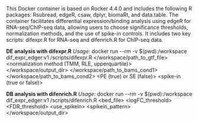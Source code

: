 This Docker container is based on Rocker 4.4.0 and includes the following R packages: Rsubread, edgeR, csaw, dplyr, biomaRt, and data.table. The container facilitates differential expression/binding analysis using edgeR for RNA-seq/ChIP-seq data, allowing users to choose significance thresholds, normalization methods, and the use of spike-in controls. It includes two key scripts: difexpr.R for RNA-seq and difenrich.R for ChIP-seq data. 

**DE analysis with difexpr.R**
*Usage*: docker run --rm -v $(pwd):/workspace dif_expr_edger:v1 /scripts/difexpr.R <cond1> <cond2> </workspace/path_to_gtf_file> <normalization method (TMM, RLE, upperquartile)> <FDR threshold> <log2fc threshold> </workspace/output_dir> </workspace/path_to_bams_cond1> </workspace/path_to_bams_cond2> <PE (true) or SE (false)> <spike-in (true or false)> <spike-in pattern>

**DB analysis with difenrich.R**
*Usage*: docker run --rm -v $(pwd):/workspace dif_expr_edger:v1 /scripts/difenrich.R <mutant> <wt> <param> <bed_file> <logFC_threshold> <FDR_threshold> <use_spikein> <spikein_pattern> </workspace/output_dir>
